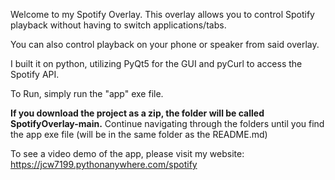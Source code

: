 Welcome to my Spotify Overlay. This overlay allows you to control Spotify playback without having to switch applications/tabs. 

You can also control playback on your phone or speaker from said overlay.

I built it on python, utilizing PyQt5 for the GUI and pyCurl to access the Spotify API.

To Run, simply run the "app" exe file.

**If you download the project as a zip, the folder will be called SpotifyOverlay-main.**
 Continue navigating through the folders until you find the app exe file (will be in the same folder as the README.md)

To see a video demo of the app, please visit my website: https://jcw7199.pythonanywhere.com/spotify
